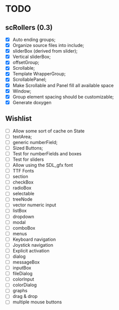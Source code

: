 TODO
====

scRollers (0.3)
---------------

- [x] Auto ending groups;
- [x] Organize source files into include;
- [x] sliderBox (derived from slider);
- [x] Vertical sliderBox;
- [x] offsetGroup;
- [x] Scrollable;
- [x] Template WrapperGroup;
- [x] ScrollablePanel;
- [x] Make Scrollable and Panel fill all available space
- [x] Window;
- [x] Group element spacing should be customizable;
- [x] Generate doxygen

Wishlist
--------

- [ ] Allow some sort of cache on State
- [ ] textArea;
- [ ] generic numberField;
- [ ] Sized Buttons;
- [ ] Test for numberFields and boxes
- [ ] Test for sliders
- [ ] Allow using the SDL_gfx font
- [ ] TTF Fonts
- [ ] section
- [ ] checkBox
- [ ] radioBox
- [ ] selectable
- [ ] treeNode
- [ ] vector numeric input
- [ ] listBox
- [ ] dropdown
- [ ] modal
- [ ] comboBox
- [ ] menus
- [ ] Keyboard navigation
- [ ] Joystick navigation
- [ ] Explicit activation
- [ ] dialog
- [ ] messageBox
- [ ] inputBox
- [ ] fileDialog
- [ ] colorInput
- [ ] colorDialog
- [ ] graphs
- [ ] drag & drop
- [ ] multiple mouse buttons
